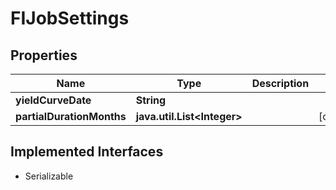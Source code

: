 

# FIJobSettings


## Properties

Name | Type | Description | Notes
------------ | ------------- | ------------- | -------------
**yieldCurveDate** | **String** |  | 
**partialDurationMonths** | **java.util.List&lt;Integer&gt;** |  |  [optional]


## Implemented Interfaces

* Serializable


